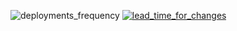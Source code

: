 ![deployments_frequency](https://handler-badges.enpace.ch/df/Tiktai-badge)
[![lead_time_for_changes](https://handler-badges.enpace.ch/Tiktai-badge)](https://handler-badges.enpace.ch/v1/Tiktai-badge/ltfc-stats)

<!---
TODO:
- Add description for badges
-->

